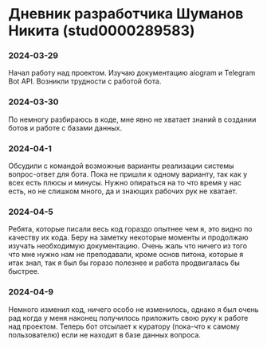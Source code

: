 # Дневник разработчика Шуманов Никита (stud0000289583)

### 2024-03-29
Начал работу над проектом. Изучаю документацию aiogram и Telegram Bot API. 
Возникли трудности с работой бота.

### 2024-03-30
По немногу разбираюсь в коде, мне явно не хватает знаний в создании ботов и работе с базами данных.

### 2024-04-1
Обсудили с командой возможные варианты реализации системы вопрос-ответ для бота. Пока не пришли к одному варианту, 
так как у всех есть плюсы и минусы. Нужно опираться на то что время у нас есть, но не слишком много, 
да и знающих рабочих рук не хватает.

### 2024-04-5
Ребята, которые писали весь код гораздо опытнее чем я, это видно по качеству их кода. Беру на заметку некоторые моменты 
и продолжаю изучать необходимую документацию. Очень жаль что ничего из того что мне нужно нам не преподавали, 
кроме основ питона, которые я итак знал, так я был бы горазо полезнее и работа продвигалась бы быстрее.

### 2024-04-9
Немного изменил код, ничего особо не изменилось, однако я был очень рад когда у меня наконец получилось 
приложить свою руку к работе над проектом. Теперь бот отсылает к куратору (пока-что к самому пользователю) 
если не находит в базе данных вопроса.